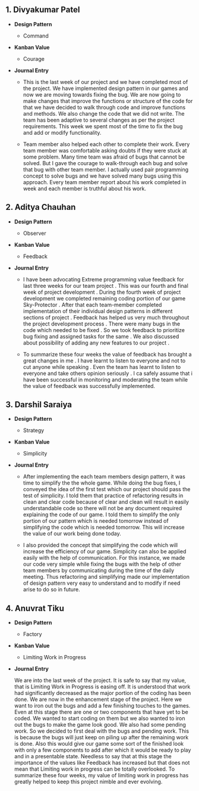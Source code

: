 ## 1. Divyakumar Patel

* **Design Pattern**

    * Command
    
* **Kanban Value**   
  
    * Courage   

* **Journal Entry**

   * This is the last week of our project and we have completed most of the project. We have implemented design pattern in our games and now we are moving towards fixing the bug. We are now going to make changes that improve the functions or structure of the code for that we have decided to walk through code and improve functions and methods. We also change the code that we did not write. The team has been adaptive to several changes as per the project requirements. This week we spent most of the time to fix the bug and add or modify functionality.
  
   * Team member also helped each other to complete their work. Every team member was comfortable asking doubts if they were stuck at some problem. Many time team was afraid of bugs that cannot be solved. But I gave the courage to walk-through each bug and solve that bug with other team member. I actually used pair programming concept to solve bugs and we have solved many bugs using this approach. Every team member report about his work completed in week and each member is truthful about his work.
   
## 2. Aditya Chauhan

* **Design Pattern**

    * Observer
    
* **Kanban Value**   
  
    * Feedback   

* **Journal Entry**

   * I have been advocating Extreme programming value feedback for last three weeks for our team project . This was our fourth and final week of project development . During the fourth week of project development we completed remaining coding portion of our game Sky-Protector . After that each team-member completed implementation of their individual design patterns in different sections of project . Feedback has helped us very much throughout the project development process . There were many bugs in the code which needed to be fixed . So we took feedback to prioritize bug fixing and assigned tasks for the same . We also discussed about possibility of adding any new features to our project .
  
   * To summarize these four weeks the value of feedback has brought a great changes in me . I have learnt to listen to everyone and not to cut anyone while speaking . Even the team has learnt to listen to everyone and take others opinion seriously . I ca safely assume that i have been successful in monitoring and moderating the team while the value of feedback was successfully implemented.

## 3. Darshil Saraiya

* **Design Pattern**

    * Strategy
    
* **Kanban Value**   
  
    * Simplicity  

* **Journal Entry**

   * After implementing the each team members design pattern, it was time to simplify the the whole game. While doing the bug fixes, I conveyed the idea of the first test which our project should pass the test of simplicity. I told them that practice of refactoring results in clean and clear code because of clear and clean will result in easily understandable code so there will not be any document required explaining the code of our game. I told them to simplify the only portion of our pattern which is needed tomorrow instead of simplifying the code which is needed tomorrow. This will increase the value of our work being done today.

  
   * I also provided the concept that simplifying the code which will increase the efficiency of our game. Simplicity can also be applied easily with the help of communication. For this instance, we made our code very simple  while fixing the bugs with the help of other team members by communicating during the time of the daily meeting. Thus refactoring and simplifying made our implementation of design pattern very easy to understand and to modify if need arise to do so in future.


## 4. Anuvrat Tiku

* **Design Pattern**

    * Factory
    
* **Kanban Value**   
  
    * Limiting Work in Progress   

* **Journal Entry**

   We are into the last week of the project. It is safe to say that my value, that is Limiting Work in Progress is easing off. It is understood that work had significantly decreased as the major portion of the coding has been done. We are now in the enhancement stage of the project. Here we want to iron out the bugs and add a few finishing touches to the games. Even at this stage there are one or two components that have yet to be coded. We wanted to start coding on them but we also wanted to iron out the bugs to make the game look good. We also had some pending work. So we decided to first deal with the bugs and pending work. This is because the bugs will just keep on piling up after the remaining work is done. Also this would give our game some sort of the finished look with only a few components to add after which it would be ready to play and in a presentable state. Needless to say that at this stage the importance of the values like Feedback has increased but that does not mean that Limiting work in progress can be totally overlooked. To summarize these four weeks, my value of limiting work in progress has greatly helped to keep this project nimble and ever evolving.

